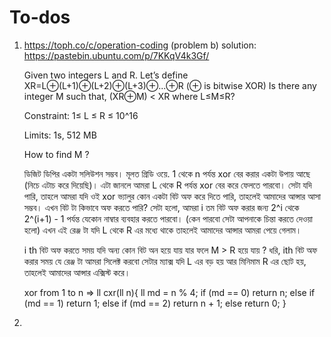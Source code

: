 # To-dos
1. https://toph.co/c/operation-coding (problem b) solution: https://pastebin.ubuntu.com/p/7KKqV4k3Gf/
    
    Given two integers L and R. Let’s define XR=L⊕(L+1)⊕(L+2)⊕(L+3)⊕...⊕R (⊕ is bitwise XOR) Is there any integer M such that, (XR⊕M) < XR where L≤M≤R?

    Constraint: 1≤ L ≤ R ≤ 10^16

    Limits: 1s, 512 MB

    How to find M ?
    
    
    ডিজিট ডিপির একটা সলিউশন সম্ভব।
    মূলত গ্রিডি ওয়ে.
    1 থেকে n পর্যন্ত xor বের করার একটা উপায় আছে (নিচে এটাচ করে দিয়েছি)। এটা জানলে আমরা L থেকে R পর্যন্ত xor বের করে ফেলতে পারবো।
    সেটা যদি পারি, তাহলে আমরা যদি ওই xor ভ্যালুর কোন একটা বিট অফ করে দিতে পারি, তাহলেই আমাদের আন্সার আসা সম্ভব। এখন বিট টা কিভাবে অফ করতে পারি? সেটা হলো, আমরা i তম বিট অফ করার জন্য 2^i থেকে 2^(i+1) - 1 পর্যন্ত যেকোন নাম্বার ব্যবহার করতে পারবো। (কেন পারবো সেটা আপনাকে চিন্তা করতে দেওয়া হলো) এখন এই রেঞ্জ টা যদি L থেকে R এর মধ্যে থাকে তাহলেই আমাদের আন্সার আমরা পেয়ে গেলাম।
    
    
    i th বিট অফ করতে সময় যদি অন্য কোন বিট অন হয়ে যায় যার ফলে M > R হয়ে যায় ? 
    ধরি, ith বিট অফ করার সময় যে রেঞ্জ টা আমরা সিলেক্ট করবো সেটার ম্যাক্স যদি L এর বড় হয় আর মিনিমাম R এর ছোট হয়, তাহলেই আমাদের আন্সার এক্সিস্ট করে।
    
    
    xor from 1 to n =>
    ll cxr(ll n){
      ll md = n % 4;
      if (md == 0) return n;
      else if (md == 1) return 1;
      else if (md == 2) return n + 1;
      else return 0;
    }
  2. 
    
